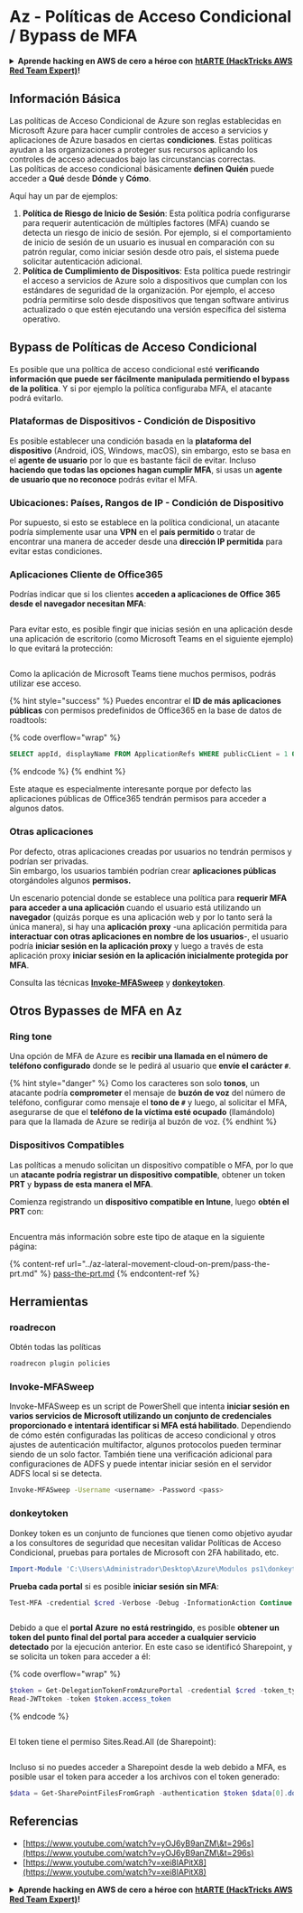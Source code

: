# Az - Políticas de Acceso Condicional / Bypass de MFA

<details>

<summary><strong>Aprende hacking en AWS de cero a héroe con</strong> <a href="https://training.hacktricks.xyz/courses/arte"><strong>htARTE (HackTricks AWS Red Team Expert)</strong></a><strong>!</strong></summary>

Otras formas de apoyar a HackTricks:

* Si quieres ver a tu **empresa anunciada en HackTricks** o **descargar HackTricks en PDF**, consulta los [**PLANES DE SUSCRIPCIÓN**](https://github.com/sponsors/carlospolop)!
* Consigue el [**merchandising oficial de PEASS & HackTricks**](https://peass.creator-spring.com)
* Descubre [**La Familia PEASS**](https://opensea.io/collection/the-peass-family), nuestra colección de [**NFTs**](https://opensea.io/collection/the-peass-family) exclusivos
* **Únete al** 💬 [**grupo de Discord**](https://discord.gg/hRep4RUj7f) o al [**grupo de telegram**](https://t.me/peass) o **sígueme** en **Twitter** 🐦 [**@carlospolopm**](https://twitter.com/carlospolopm)**.**
* **Comparte tus trucos de hacking enviando PRs a los repositorios de github de** [**HackTricks**](https://github.com/carlospolop/hacktricks) y [**HackTricks Cloud**](https://github.com/carlospolop/hacktricks-cloud).

</details>

## Información Básica

Las políticas de Acceso Condicional de Azure son reglas establecidas en Microsoft Azure para hacer cumplir controles de acceso a servicios y aplicaciones de Azure basados en ciertas **condiciones**. Estas políticas ayudan a las organizaciones a proteger sus recursos aplicando los controles de acceso adecuados bajo las circunstancias correctas.\
Las políticas de acceso condicional básicamente **definen** **Quién** puede acceder a **Qué** desde **Dónde** y **Cómo**.

Aquí hay un par de ejemplos:

1. **Política de Riesgo de Inicio de Sesión**: Esta política podría configurarse para requerir autenticación de múltiples factores (MFA) cuando se detecta un riesgo de inicio de sesión. Por ejemplo, si el comportamiento de inicio de sesión de un usuario es inusual en comparación con su patrón regular, como iniciar sesión desde otro país, el sistema puede solicitar autenticación adicional.
2. **Política de Cumplimiento de Dispositivos**: Esta política puede restringir el acceso a servicios de Azure solo a dispositivos que cumplan con los estándares de seguridad de la organización. Por ejemplo, el acceso podría permitirse solo desde dispositivos que tengan software antivirus actualizado o que estén ejecutando una versión específica del sistema operativo.

## Bypass de Políticas de Acceso Condicional

Es posible que una política de acceso condicional esté **verificando información que puede ser fácilmente manipulada permitiendo el bypass de la política**. Y si por ejemplo la política configuraba MFA, el atacante podrá evitarlo.

### Plataformas de Dispositivos - Condición de Dispositivo

Es posible establecer una condición basada en la **plataforma del dispositivo** (Android, iOS, Windows, macOS), sin embargo, esto se basa en el **agente de usuario** por lo que es bastante fácil de evitar. Incluso **haciendo que todas las opciones hagan cumplir MFA**, si usas un **agente de usuario que no reconoce** podrás evitar el MFA.

### Ubicaciones: Países, Rangos de IP - Condición de Dispositivo

Por supuesto, si esto se establece en la política condicional, un atacante podría simplemente usar una **VPN** en el **país permitido** o tratar de encontrar una manera de acceder desde una **dirección IP permitida** para evitar estas condiciones.

### Aplicaciones Cliente de Office365

Podrías indicar que si los clientes **acceden a aplicaciones de Office 365 desde el navegador necesitan MFA**:

<figure><img src="../../../.gitbook/assets/image (129).png" alt=""><figcaption></figcaption></figure>

Para evitar esto, es posible fingir que inicias sesión en una aplicación desde una aplicación de escritorio (como Microsoft Teams en el siguiente ejemplo) lo que evitará la protección:

<figure><img src="../../../.gitbook/assets/image (130).png" alt=""><figcaption></figcaption></figure>

Como la aplicación de Microsoft Teams tiene muchos permisos, podrás utilizar ese acceso.

{% hint style="success" %}
Puedes encontrar el **ID de más aplicaciones públicas** con permisos predefinidos de Office365 en la base de datos de roadtools:

{% code overflow="wrap" %}
```sql
SELECT appId, displayName FROM ApplicationRefs WHERE publicCLient = 1 ORDER BY displayName ASC
```
{% endcode %}
{% endhint %}

Este ataque es especialmente interesante porque por defecto las aplicaciones públicas de Office365 tendrán permisos para acceder a algunos datos.

### Otras aplicaciones

Por defecto, otras aplicaciones creadas por usuarios no tendrán permisos y podrían ser privadas.\
Sin embargo, los usuarios también podrían crear **aplicaciones públicas** otorgándoles algunos **permisos.**

Un escenario potencial donde se establece una política para **requerir MFA para acceder a una aplicación** cuando el usuario está utilizando un **navegador** (quizás porque es una aplicación web y por lo tanto será la única manera), si hay una **aplicación proxy** -una aplicación permitida para **interactuar con otras aplicaciones en nombre de los usuarios**-, el usuario podría **iniciar sesión en la aplicación proxy** y luego a través de esta aplicación proxy **iniciar sesión en la aplicación inicialmente protegida por MFA**.

Consulta las técnicas [**Invoke-MFASweep**](az-conditional-access-policies-mfa-bypass.md#invoke-mfasweep) y [**donkeytoken**](az-conditional-access-policies-mfa-bypass.md#donkeytoken).

## Otros Bypasses de MFA en Az

### Ring tone

Una opción de MFA de Azure es **recibir una llamada en el número de teléfono configurado** donde se le pedirá al usuario que **envíe el carácter `#`**.

{% hint style="danger" %}
Como los caracteres son solo **tonos**, un atacante podría **comprometer** el mensaje de **buzón de voz** del número de teléfono, configurar como mensaje el **tono de `#`** y luego, al solicitar el MFA, asegurarse de que el **teléfono de la víctima esté ocupado** (llamándolo) para que la llamada de Azure se redirija al buzón de voz.
{% endhint %}

### Dispositivos Compatibles

Las políticas a menudo solicitan un dispositivo compatible o MFA, por lo que un **atacante podría registrar un dispositivo compatible**, obtener un token **PRT** y **bypass de esta manera el MFA**.

Comienza registrando un **dispositivo compatible en Intune**, luego **obtén el PRT** con:

<figure><img src="../../../.gitbook/assets/image (131).png" alt=""><figcaption></figcaption></figure>

Encuentra más información sobre este tipo de ataque en la siguiente página:

{% content-ref url="../az-lateral-movement-cloud-on-prem/pass-the-prt.md" %}
[pass-the-prt.md](../az-lateral-movement-cloud-on-prem/pass-the-prt.md)
{% endcontent-ref %}

## Herramientas

### roadrecon

Obtén todas las políticas
```bash
roadrecon plugin policies
```
### Invoke-MFASweep

Invoke-MFASweep es un script de PowerShell que intenta **iniciar sesión en varios servicios de Microsoft utilizando un conjunto de credenciales proporcionado e intentará identificar si MFA está habilitado**. Dependiendo de cómo estén configuradas las políticas de acceso condicional y otros ajustes de autenticación multifactor, algunos protocolos pueden terminar siendo de un solo factor. También tiene una verificación adicional para configuraciones de ADFS y puede intentar iniciar sesión en el servidor ADFS local si se detecta.
```bash
Invoke-MFASweep -Username <username> -Password <pass>
```
### donkeytoken

Donkey token es un conjunto de funciones que tienen como objetivo ayudar a los consultores de seguridad que necesitan validar Políticas de Acceso Condicional, pruebas para portales de Microsoft con 2FA habilitado, etc.
```powershell
Import-Module 'C:\Users\Administrador\Desktop\Azure\Modulos ps1\donkeytoken' -Force
```
**Prueba cada portal** si es posible **iniciar sesión sin MFA**:
```powershell
Test-MFA -credential $cred -Verbose -Debug -InformationAction Continue
```
<figure><img src="../../../.gitbook/assets/2023-03-06 17_02_47-.png" alt=""><figcaption></figcaption></figure>

Debido a que el **portal** **Azure** **no está restringido**, es posible **obtener un token del punto final del portal para acceder a cualquier servicio detectado** por la ejecución anterior. En este caso se identificó Sharepoint, y se solicita un token para acceder a él:

{% code overflow="wrap" %}
```powershell
$token = Get-DelegationTokenFromAzurePortal -credential $cred -token_type microsoft.graph -extension_type Microsoft_Intune
Read-JWTtoken -token $token.access_token
```
{% endcode %}

<figure><img src="../../../.gitbook/assets/2023-03-06 17_11_28-Window.png" alt=""><figcaption></figcaption></figure>

El token tiene el permiso Sites.Read.All (de Sharepoint):

<figure><img src="../../../.gitbook/assets/2023-03-06 17_11_43-Window.png" alt=""><figcaption></figcaption></figure>

Incluso si no puedes acceder a Sharepoint desde la web debido a MFA, es posible usar el token para acceder a los archivos con el token generado:
```powershell
$data = Get-SharePointFilesFromGraph -authentication $token $data[0].downloadUrl
```
## Referencias

* [https://www.youtube.com/watch?v=yOJ6yB9anZM\&t=296s](https://www.youtube.com/watch?v=yOJ6yB9anZM\&t=296s)
* [https://www.youtube.com/watch?v=xei8lAPitX8](https://www.youtube.com/watch?v=xei8lAPitX8)

<details>

<summary><strong>Aprende hacking en AWS de cero a héroe con</strong> <a href="https://training.hacktricks.xyz/courses/arte"><strong>htARTE (HackTricks AWS Red Team Expert)</strong></a><strong>!</strong></summary>

Otras formas de apoyar a HackTricks:

* Si quieres ver a tu **empresa anunciada en HackTricks** o **descargar HackTricks en PDF** consulta los [**PLANES DE SUSCRIPCIÓN**](https://github.com/sponsors/carlospolop)!
* Consigue el [**merchandising oficial de PEASS & HackTricks**](https://peass.creator-spring.com)
* Descubre [**La Familia PEASS**](https://opensea.io/collection/the-peass-family), nuestra colección de [**NFTs**](https://opensea.io/collection/the-peass-family) exclusivos
* **Únete al** 💬 [**grupo de Discord**](https://discord.gg/hRep4RUj7f) o al [**grupo de telegram**](https://t.me/peass) o **sígueme** en **Twitter** 🐦 [**@carlospolopm**](https://twitter.com/carlospolopm)**.**
* **Comparte tus trucos de hacking enviando PRs a los repositorios de github** [**HackTricks**](https://github.com/carlospolop/hacktricks) y [**HackTricks Cloud**](https://github.com/carlospolop/hacktricks-cloud).

</details>

